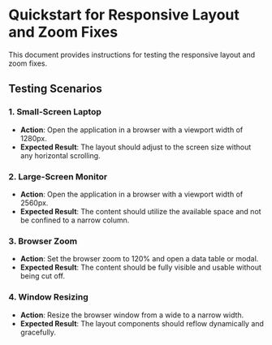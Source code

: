 # Quickstart for Responsive Layout and Zoom Fixes

This document provides instructions for testing the responsive layout and zoom fixes.

## Testing Scenarios

### 1. Small-Screen Laptop
- **Action**: Open the application in a browser with a viewport width of 1280px.
- **Expected Result**: The layout should adjust to the screen size without any horizontal scrolling.

### 2. Large-Screen Monitor
- **Action**: Open the application in a browser with a viewport width of 2560px.
- **Expected Result**: The content should utilize the available space and not be confined to a narrow column.

### 3. Browser Zoom
- **Action**: Set the browser zoom to 120% and open a data table or modal.
- **Expected Result**: The content should be fully visible and usable without being cut off.

### 4. Window Resizing
- **Action**: Resize the browser window from a wide to a narrow width.
- **Expected Result**: The layout components should reflow dynamically and gracefully.
